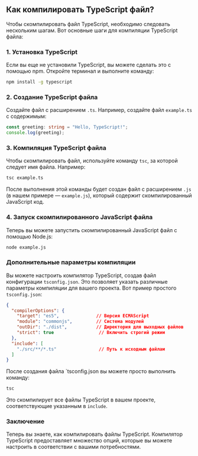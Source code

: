 ## Как компилировать TypeScript файл?

Чтобы скомпилировать файл TypeScript, необходимо следовать нескольким шагам. Вот основные шаги для компиляции TypeScript файла:

### 1. Установка TypeScript

Если вы еще не установили TypeScript, вы можете сделать это с помощью npm. Откройте терминал и выполните команду:

```bash
npm install -g typescript
```

### 2. Создание TypeScript файла

Создайте файл с расширением `.ts`. Например, создайте файл `example.ts` с содержимым:

```typescript
const greeting: string = "Hello, TypeScript!";
console.log(greeting);
```

### 3. Компиляция TypeScript файла

Чтобы скомпилировать файл, используйте команду `tsc`, за которой следует имя файла. Например:

```bash
tsc example.ts
```

После выполнения этой команды будет создан файл с расширением `.js` (в нашем примере — `example.js`), который содержит скомпилированный JavaScript код.

### 4. Запуск скомпилированного JavaScript файла

Теперь вы можете запустить скомпилированный JavaScript файл с помощью Node.js:

```bash
node example.js
```

### Дополнительные параметры компиляции

Вы можете настроить компилятор TypeScript, создав файл конфигурации `tsconfig.json`. Это позволяет указать различные параметры компиляции для вашего проекта. Вот пример простого `tsconfig.json`:

```json
{
  "compilerOptions": {
    "target": "es5",              // Версия ECMAScript
    "module": "commonjs",         // Система модулей
    "outDir": "./dist",           // Директория для выходных файлов
    "strict": true                 // Включить строгий режим
  },
  "include": [
    "./src/**/*.ts"                // Путь к исходным файлам
  ]
}
```

После создания файла `tsconfig.json вы можете просто выполнить команду:

```bash
tsc
```

Это скомпилирует все файлы TypeScript в вашем проекте, соответствующие указанным в `include`.

### Заключение

Теперь вы знаете, как компилировать файлы TypeScript. Компилятор TypeScript предоставляет множество опций, которые вы можете настроить в соответствии с вашими потребностями.